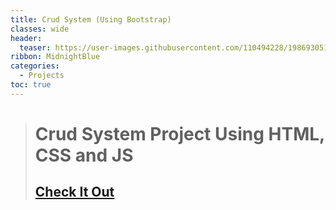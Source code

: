 ```yaml
---
title: Crud System (Using Bootstrap)
classes: wide
header:
  teaser: https://user-images.githubusercontent.com/110494228/198693051-b12ac58e-895f-4644-acab-405e04dbf795.jpg
ribbon: MidnightBlue
categories:
  - Projects
toc: true
---
```


> # Crud System Project Using HTML, CSS and JS
> ## [Check It Out](https://mohamedadel6.github.io/Pizza-Restaurant/)
